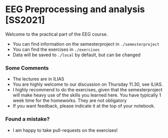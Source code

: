 # EEG Preprocessing and analysis [SS2021]
Welcome to the practical part of the EEG course.
- You can find information on the semesterproject in `./semesterproject`
- You can find the exercises in `./exercises`
- Data will be saved to `./local` by default, but can be changed

### Some Comments
- The lectures are in ILIAS
- You are highly welcome to our discussion on Thursday 11.30, see ILIAS.
- I highly recommend to do the exercises, given that the semesterproject will make heavy use of the skills you learned here. You have typically 1 week time for the homeworks. They are not obligatory
- If you want feedback, please indicate it at the top of your notebook.

### Found a mistake?
- I am happy to take pull-requests on the exercises!

